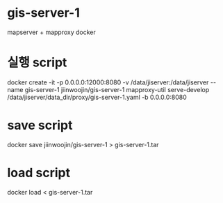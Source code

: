 # gis-server-1
mapserver + mapproxy docker

# 실행 script
docker create -it -p 0.0.0.0:12000:8080 -v /data/jiserver:/data/jiserver --name gis-server-1 jiinwoojin/gis-server-1 mapproxy-util serve-develop /data/jiserver/data_dir/proxy/gis-server-1.yaml -b 0.0.0.0:8080

# save script
docker save jiinwoojin/gis-server-1 > gis-server-1.tar

# load script
docker load < gis-server-1.tar